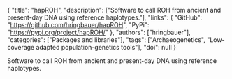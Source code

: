 {
  "title": "hapROH",
  "description": ["Software to call ROH from ancient and present-day DNA using reference haplotypes."],
  "links": {
    "GitHub": "https://github.com/hringbauer/hapROH",
    "PyPi": "https://pypi.org/project/hapROH/"
  },
  "authors": ["hringbauer"],
  "categories": ["Packages and libraries"],
  "tags": ["Archaeogenetics", "Low-coverage adapted population-genetics tools"],
  "doi": null
}

<!-- Generated by csv2md.R – do not edit by hand -->

Software to call ROH from ancient and present-day DNA using reference haplotypes.